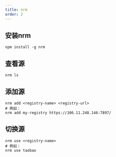 ```yaml
---
title: nrm
order: 2
---
```


## 安装nrm

```shell
npm install -g nrm
```

## 查看源

```shell
nrm ls
```

## 添加源

```shell
nrm add <registry-name> <registry-url>
# 例如：
nrm add my-registry https://106.11.248.146:7897/
```

## 切换源

```shell
nrm use <registry-name>
# 例如：
nrm use taobao
```
